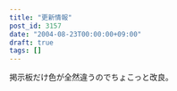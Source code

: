 ```yaml
---
title: "更新情報"
post_id: 3157
date: "2004-08-23T00:00:00+09:00"
draft: true
tags: []
---
```



掲示板だけ色が全然違うのでちょこっと改良。

